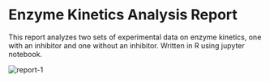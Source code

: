 # Enzyme Kinetics Analysis Report
This report analyzes two sets of experimental data on enzyme kinetics, one with an inhibitor and one without an inhibitor. Written in R using jupyter notebook.


![report-1](https://user-images.githubusercontent.com/15692932/224555284-dbd2a463-0202-43b5-b0f4-4246f64ac114.png)
